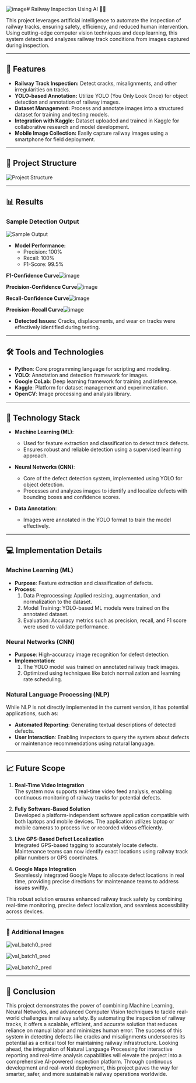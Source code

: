 ![image](https://github.com/user-attachments/assets/2ef3fc6c-3281-4220-ae65-6bf9611132af)# Railway Inspection Using AI 🚆🤖

This project leverages artificial intelligence to automate the inspection of railway tracks, ensuring safety, efficiency, and reduced human intervention. Using cutting-edge computer vision techniques and deep learning, this system detects and analyzes railway track conditions from images captured during inspection.

---

## 📌 Features

- **Railway Track Inspection:** Detect cracks, misalignments, and other irregularities on tracks.
- **YOLO-based Annotation:** Utilize YOLO (You Only Look Once) for object detection and annotation of railway images.
- **Dataset Management:** Process and annotate images into a structured dataset for training and testing models.
- **Integration with Kaggle:** Dataset uploaded and trained in Kaggle for collaborative research and model development.
- **Mobile Image Collection:** Easily capture railway images using a smartphone for field deployment.

---

## 📂 Project Structure

![Project Structure](https://github.com/user-attachments/assets/a727ca9f-6a29-4b1c-854f-8cc891facadd)

---

## 📊 Results

### Sample Detection Output  

![Sample Output](https://github.com/user-attachments/assets/e8881892-aad8-49b0-a38c-78142190fb2e)

- **Model Performance:**
  - Precision: 100%
  - Recall: 100%
  - F1-Score: 99.5%

**F1-Confidence Curve**![image](https://github.com/user-attachments/assets/eefa5dba-b1da-4c4d-abca-7c0fe33caa53)

**Precision-Confidence Curve**![image](https://github.com/user-attachments/assets/3621a2bd-6cd9-404a-8fd2-e8cab0c8dc7b)

**Recall-Confidence Curve**![image](https://github.com/user-attachments/assets/caecaf06-4cff-47b8-94e9-31160db6c662)

**Precision-Recall Curve**![image](https://github.com/user-attachments/assets/9eb2e1f8-1eea-422a-8b25-cbace6f7fc50)


- **Detected Issues:** Cracks, displacements, and wear on tracks were effectively identified during testing.

---

## 🛠️ Tools and Technologies

- **Python**: Core programming language for scripting and modeling.
- **YOLO**: Annotation and detection framework for images.
- **Google CoLab**: Deep learning framework for training and inference.
- **Kaggle**: Platform for dataset management and experimentation.
- **OpenCV**: Image processing and analysis library.

---

## 🧠 Technology Stack

- **Machine Learning (ML)**:  
  - Used for feature extraction and classification to detect track defects.  
  - Ensures robust and reliable detection using a supervised learning approach.  

- **Neural Networks (CNN)**:  
  - Core of the defect detection system, implemented using YOLO for object detection.  
  - Processes and analyzes images to identify and localize defects with bounding boxes and confidence scores.  

- **Data Annotation**:  
  - Images were annotated in the YOLO format to train the model effectively.  

---

## 💻 Implementation Details  

### **Machine Learning (ML)**  
- **Purpose**: Feature extraction and classification of defects.  
- **Process**:  
  1. Data Preprocessing: Applied resizing, augmentation, and normalization to the dataset.  
  2. Model Training: YOLO-based ML models were trained on the annotated dataset.  
  3. Evaluation: Accuracy metrics such as precision, recall, and F1 score were used to validate performance.  

### **Neural Networks (CNN)**  
- **Purpose**: High-accuracy image recognition for defect detection.  
- **Implementation**:  
  1. The YOLO model was trained on annotated railway track images.  
  2. Optimized using techniques like batch normalization and learning rate scheduling.  

### **Natural Language Processing (NLP)**  
While NLP is not directly implemented in the current version, it has potential applications, such as:  
- **Automated Reporting**: Generating textual descriptions of detected defects.  
- **User Interaction**: Enabling inspectors to query the system about defects or maintenance recommendations using natural language.  

---

## 📈 Future Scope

1. **Real-Time Video Integration**  
   The system now supports real-time video feed analysis, enabling continuous monitoring of railway tracks for potential defects.

2. **Fully Software-Based Solution**  
   Developed a platform-independent software application compatible with both laptops and mobile devices. The application utilizes laptop or mobile cameras to process live or recorded videos efficiently.

3. **Live GPS-Based Defect Localization**  
   Integrated GPS-based tagging to accurately locate defects. Maintenance teams can now identify exact locations using railway track pillar numbers or GPS coordinates.

4. **Google Maps Integration**  
   Seamlessly integrated Google Maps to allocate defect locations in real time, providing precise directions for maintenance teams to address issues swiftly.  

This robust solution ensures enhanced railway track safety by combining real-time monitoring, precise defect localization, and seamless accessibility across devices.
 
---

### 📸 Additional Images

![val_batch0_pred](https://github.com/user-attachments/assets/64943a3f-5748-477d-99c7-8e987f36820e)

![val_batch1_pred](https://github.com/user-attachments/assets/ae889856-784a-4e65-9239-40ce29333537)

![val_batch2_pred](https://github.com/user-attachments/assets/14ad918c-1040-4bd5-aaa3-dfb7bd8c7346)

---

## 🌟 Conclusion

This project demonstrates the power of combining Machine Learning, Neural Networks, and advanced Computer Vision techniques to tackle real-world challenges in railway safety. By automating the inspection of railway tracks, it offers a scalable, efficient, and accurate solution that reduces reliance on manual labor and minimizes human error.
The success of this system in detecting defects like cracks and misalignments underscores its potential as a critical tool for maintaining railway infrastructure. Looking ahead, the integration of Natural Language Processing for interactive reporting and real-time analysis capabilities will elevate the project into a comprehensive AI-powered inspection platform.
Through continuous development and real-world deployment, this project paves the way for smarter, safer, and more sustainable railway operations worldwide. 
